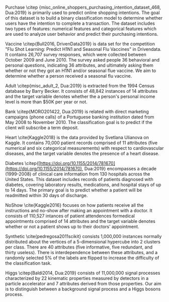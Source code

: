 Purchase \citep {misc_online_shoppers_purchasing_intention_dataset_468, Dua:2019} is primarily used to predict online shopping intentions. The goal of this dataset is to build a binary classification model to determine whether users have the intention to complete a transaction. The dataset includes two types of features: numerical features and categorical features which are used to analyze user behavior and predict their purchasing intentions.

Vaccine \citep{Bull2016, DrivenData2019} is data set for the competition "Flu Shot Learning: Predict H1N1 and Seasonal Flu Vaccines" in Drivendata. It contains 26,707 survey responses, which were collected between October 2009 and June 2010. The survey asked people 36 behavioral and personal questions, indicating 36 attributes, and ultimately asking them whether or not they got an H1N1 and/or seasonal flue vaccine. We aim to determine whether a person received a seasonal flu vaccine.

Adult \citep{misc_adult_2, Dua:2019} is extracted from the 1994 Census database by Barry Becker. It consists of 48,842 instances of 14 attributes and the target variable denotes whether the a person's personal income level is more than $50K per year or not.

Bank \citep{MORO201422, Dua:2019} is related with direct marketing campaigns (phone calls) of a Portuguese banking institution dated from May 2008 to November 2010. The classification goal is to predict if the client will subscribe a term deposit.

Heart \cite{Kaggle2018} is the data provided by Svetlana Ulianova on Kaggle. It contains 70,000 patient records comprised of 11 attributes (five numerical and six categorical measurements) with respect to cardiovascular diseases, and the target variable denotes the presence of a heart disease.

Diabetes \citep{[https://doi.org/10.1155/2014/781670](https://doi.org/10.1155/2014/781670), Dua:2019} encompasses a decade (1999-2008) of clinical care information from 130 hospitals across the United States. This dataset includes records of patients diagnosed with diabetes, covering laboratory results, medications, and hospital stays of up to 14 days. The primary goal is to predict whether a patient will be readmitted within 30 days of discharge.

NoShow \cite{Kaggle2016} focuses on how patients receive all the instructions and no-show after making an appointment with a doctor. It consists of 110,527 intances of patient attendences formedical appointments comprised of 14 attributes and the target variable denotes whether or not a patient shows up to their doctors' appointment.

Synthetic \cite{pedregosa2011scikit} consists 1,000,000 instances normally distributed about the vertices of a 5-dimensional hypercube into 2 clusters per class. There are 40 attributes (five informative, five redundant, and thirty useless). There is interdependence between these attributes, and a randomly selected 5% of the labels are flipped to increase the difficulty of the classification task.

Higgs \citep{Baldi2014, Dua:2019} consists of 11,000,000 signal processes characterized by 22 kinematic properties measured by detectors in a particle accelerator and 7 attributes derived from those properties. Our aim is to distinguish between a background signal process and a Higgs bosons process.

